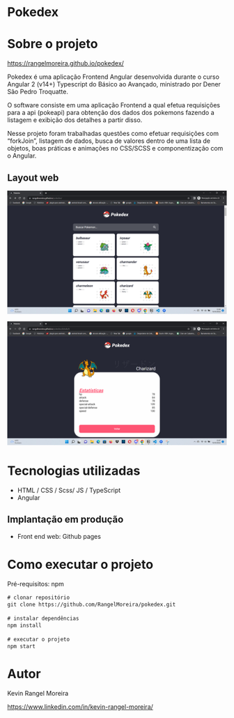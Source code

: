 # Pokedex


# Sobre o projeto

https://rangelmoreira.github.io/pokedex/

Pokedex é uma aplicação Frontend Angular desenvolvida durante o curso Angular 2 (v14+) Typescript do Básico ao Avançado, ministrado por Dener São Pedro Troquatte.

O software consiste em uma aplicação Frontend a qual efetua requisições para a api (pokeapi) para obtenção dos dados dos pokemons fazendo a listagem e exibição dos detalhes a partir disso.

Nesse projeto foram trabalhadas questões como efetuar requisições com “forkJoin”, listagem de dados, busca de valores dentro de uma lista de objetos, boas práticas e animações no CSS/SCSS e componentização com o Angular.


## Layout web

![Web 1](https://raw.githubusercontent.com/RangelMoreira/pokedex/main/assets/index.png)

![Web 2](https://raw.githubusercontent.com/RangelMoreira/pokedex/main/assets/details.png)

# Tecnologias utilizadas

- HTML / CSS / Scss/ JS / TypeScript
- Angular

## Implantação em produção

- Front end web: Github pages

# Como executar o projeto

Pré-requisitos: npm

```
# clonar repositório
git clone https://github.com/RangelMoreira/pokedex.git

# instalar dependências
npm install

# executar o projeto
npm start
```

# Autor

Kevin Rangel Moreira

https://www.linkedin.com/in/kevin-rangel-moreira/
